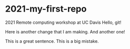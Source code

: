 # 2021-my-first-repo
2021 Remote computing workshop at UC Davis
Hello, git!

Here is another change that I am making.
And another one!

This is a great sentence.
This is a big mistake.
